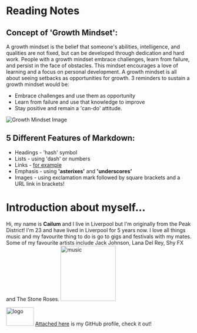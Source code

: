 # Reading Notes 

## Concept of 'Growth Mindset':

A growth mindset is the belief that someone's abilities, intelligence, and qualities are not fixed, but can be developed through dedication and hard work. People with a growth mindset embrace challenges, learn from failure, and persist in the face of obstacles. This mindset encourages a love of learning and a focus on personal development.
A growth mindset is all about seeing setbacks as opportunities for growth. 3 reminders to sustain a growth mindset would be:

- Embrace challenges and use them as opportunity
- Learn from failure and use that knowledge to improve
- Stay positive and remain a 'can-do' attitude.

![Growth Mindset Image](<https://edsurge.imgix.net/uploads/post/image/12467/mind_as_muscle-1565189295.jpg?auto=compress%2Cformat&w=2800&h=1134&fit=crop>)

## 5 Different Features of Markdown:

- Headings - 'hash' symbol
- Lists - using 'dash' or numbers
- Links - [for example](<https://github.com>)
- Emphasis - using **'asterixes'** and __'underscores'__
- Images - using exclamation mark followed by square brackets and a URL link in brackets!

# Introduction about myself...

Hi, my name is __Cailum__ and I live in Liverpool but I'm originally from the Peak District! 
I'm 23 and have lived in Liverpool for 5 years now. I love all things music and my favourite thing to do is go to gigs and festivals with my mates. Some of my favourite artists include Jack Johnson, Lana Del Rey, Shy FX and The Stone Roses. <img src="https://www.google.com/url?sa=i&url=https%3A%2F%2Fgiphy.com%2Fexplore%2Fmusic&psig=AOvVaw0HF5MJ_RvY8m7dU3j-cKbM&ust=1694517092759000&source=images&cd=vfe&opi=89978449&ved=0CA8QjRxqFwoTCJDRyZ22ooEDFQAAAAAdAAAAABAE" alt="music" width="150" height="150"/>


<img src="https://download.logo.wine/logo/GitHub/GitHub-Logo.wine.png" alt="logo" width="75" height="50"/> [Attached here](<https://github.com/cailumleyshon>) is my GitHub profile, check it out!


